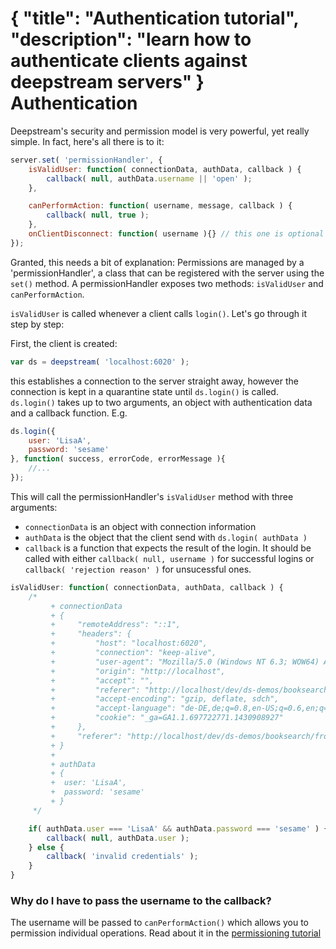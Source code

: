 {
	"title": "Authentication tutorial",
	"description": "learn how to authenticate clients against deepstream servers"
}
Authentication
======================================
Deepstream's security and permission model is very powerful, yet really simple. In fact,
here's all there is to it:

```javascript
server.set( 'permissionHandler', {
	isValidUser: function( connectionData, authData, callback ) {
		callback( null, authData.username || 'open' );
	},

	canPerformAction: function( username, message, callback ) {
		callback( null, true );
	},
	onClientDisconnect: function( username ){} // this one is optional
});
```

Granted, this needs a bit of explanation: Permissions are managed by a 'permissionHandler', a
class that can be registered with the server using the `set()` method. A permissionHandler exposes 
two methods: `isValidUser` and `canPerformAction`.

`isValidUser` is called whenever a client calls `login()`. Let's go through it step by step:

First, the client is created:

```javascript
var ds = deepstream( 'localhost:6020' );
```

this establishes a connection to the server straight away, however the connection is kept in a quarantine
state until `ds.login()` is called. `ds.login()` takes up to two arguments, an object with authentication data and
a callback function. E.g.

```javascript
ds.login({
	user: 'LisaA',
	password: 'sesame'
}, function( success, errorCode, errorMessage ){
	//...
});
```

This will call the permissionHandler's `isValidUser` method with three arguments:

* `connectionData` is an object with connection information
* `authData` is the object that the client send with `ds.login( authData )`
* `callback` is a function that expects the result of the login. It should be called with either `callback( null, username )` for successful logins or `callback( 'rejection reason' )` for unsucessful ones.

```javascript
isValidUser: function( connectionData, authData, callback ) {
	/* 
		 + connectionData
		 + {
		 +     "remoteAddress": "::1",
		 +     "headers": {
		 +         "host": "localhost:6020",
		 +         "connection": "keep-alive",
		 +         "user-agent": "Mozilla/5.0 (Windows NT 6.3; WOW64) AppleWebKit/537.36 (KHTML, like Gecko) Chrome/42.0.2311.135 Safari/537.36",
		 +         "origin": "http://localhost",
		 +         "accept": "",
		 +         "referer": "http://localhost/dev/ds-demos/booksearch/frontend/shell/",
		 +         "accept-encoding": "gzip, deflate, sdch",
		 +         "accept-language": "de-DE,de;q=0.8,en-US;q=0.6,en;q=0.4",
		 +         "cookie": "_ga=GA1.1.697722771.1430908927"
		 +     },
		 +     "referer": "http://localhost/dev/ds-demos/booksearch/frontend/shell/"
		 + }
		 + 
		 + authData
		 + {
		 + 	user: 'LisaA',
		 + 	password: 'sesame'
		 + }
	 */

	if( authData.user === 'LisaA' && authData.password === 'sesame' ) {
		callback( null, authData.user );
	} else {
		callback( 'invalid credentials' );
	}
}
```

### Why do I have to pass the username to the callback?
The username will be passed to `canPerformAction()` which allows you to permission individual operations. Read about it in the [permissioning tutorial](permissioning.html)

</div>